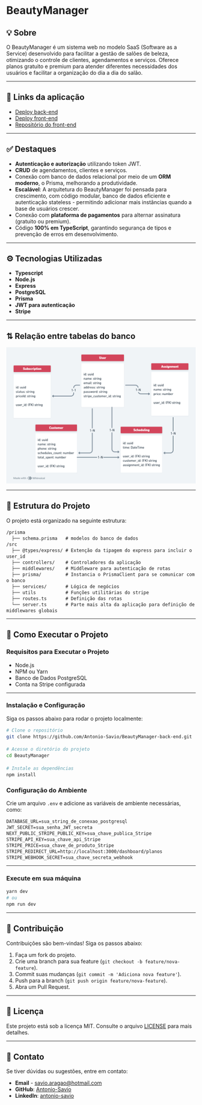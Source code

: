 # **BeautyManager**

## 💡 **Sobre**
O BeautyManager é um sistema web no modelo SaaS (Software as a Service) desenvolvido para facilitar a gestão de salões de beleza, otimizando o controle de clientes, agendamentos e serviços. Oferece planos gratuito e premium para atender diferentes necessidades dos usuários e facilitar a organização do dia a dia do salão.

---

## 🔗 Links da aplicação
- [Deploy back-end](https://beauty-manager-back-end.vercel.app/)
- [Deploy front-end](https://beauty-manager-front-end.vercel.app/)
- [Repositório do front-end](https://github.com/Antonio-Savio/BeautyManager-front-end)

---

## ✅ **Destaques**
- **Autenticação e autorização** utilizando token JWT.
- **CRUD** de agendamentos, clientes e serviços.
- Conexão com banco de dados relacional por meio de um **ORM moderno**, o Prisma, melhorando a produtividade.
- **Escalável**: A arquitetura do BeautyManager foi pensada para crescimento, com código modular, banco de dados eficiente e autenticação stateless - permitindo adicionar mais instâncias quando a base de usuários crescer.
- Conexão com **plataforma de pagamentos** para alternar assinatura (gratuito ou premium).
- Código **100% em TypeScript**, garantindo segurança de tipos e prevenção de erros em desenvolvimento.

---

## ⚙️ **Tecnologias Utilizadas**
- **Typescript**
- **Node.js**
- **Express**
- **PostgreSQL**
- **Prisma**
- **JWT para autenticação**  
- **Stripe**

---

## ⇅ **Relação entre tabelas do banco**
<img src="src/assets/database_relation.png" alt="relação entre as tabelas do banco de dados">

---

## 📁 **Estrutura do Projeto**
O projeto está organizado na seguinte estrutura:

```
/prisma
  ├── schema.prisma   # modelos do banco de dados
/src
  ├── @types/express/ # Extenção da tipagem do express para incluir o user_id
  ├── controllers/    # Controladores da aplicação
  ├── middlewares/    # Middleware para autenticação de rotas
  ├── prisma/         # Instancia o PrismaClient para se comunicar com o banco
  ├── services/       # Lógica de negócios
  ├── utils           # Funções utilitárias do stripe
  ├── routes.ts       # Definição das rotas
  └── server.ts       # Parte mais alta da aplicação para definição de middlewares globais
```

---

## 🚀 **Como Executar o Projeto**
### **Requisitos para Executar o Projeto**
- Node.js 
- NPM ou Yarn  
- Banco de Dados PostgreSQL
- Conta na Stripe configurada

---

### **Instalação e Configuração**
Siga os passos abaixo para rodar o projeto localmente:

```bash
# Clone o repositório
git clone https://github.com/Antonio-Savio/BeautyManager-back-end.git

# Acesse o diretório do projeto
cd BeautyManager

# Instale as dependências
npm install
```

### Configuração do Ambiente
Crie um arquivo `.env` e adicione as variáveis de ambiente necessárias, como:
```
DATABASE_URL=sua_string_de_conexao_postgresql
JWT_SECRET=sua_senha_JWT_secreta
NEXT_PUBLIC_STRIPE_PUBLIC_KEY=sua_chave_publica_Stripe
STRIPE_API_KEY=sua_chave_api_Stripe
STRIPE_PRICE=sua_chave_de_produto_Stripe
STRIPE_REDIRECT_URL=http://localhost:3000/dashboard/planos
STRIPE_WEBHOOK_SECRET=sua_chave_secreta_webhook
```

---

### **Execute em sua máquina**

```bash
yarn dev
# ou
npm run dev
```

---

## 🤝 **Contribuição**
Contribuições são bem-vindas! Siga os passos abaixo:
1. Faça um fork do projeto.
2. Crie uma branch para sua feature (`git checkout -b feature/nova-feature`).
3. Commit suas mudanças (`git commit -m 'Adiciona nova feature'`).
4. Push para a branch (`git push origin feature/nova-feature`).
5. Abra um Pull Request.

---

## 📄 **Licença**
Este projeto está sob a licença MIT. Consulte o arquivo [LICENSE](LICENSE) para mais detalhes.

---

## 📧 **Contato**
Se tiver dúvidas ou sugestões, entre em contato:
- **Email** - [savio.aragao@hotmail.com](mailto:savio.aragao@hotmail.com)
- **GitHub**: [Antonio-Savio](https://github.com/Antonio-Savio)
- **LinkedIn**: [antonio-savio](https://www.linkedin.com/in/antonio-savio)
